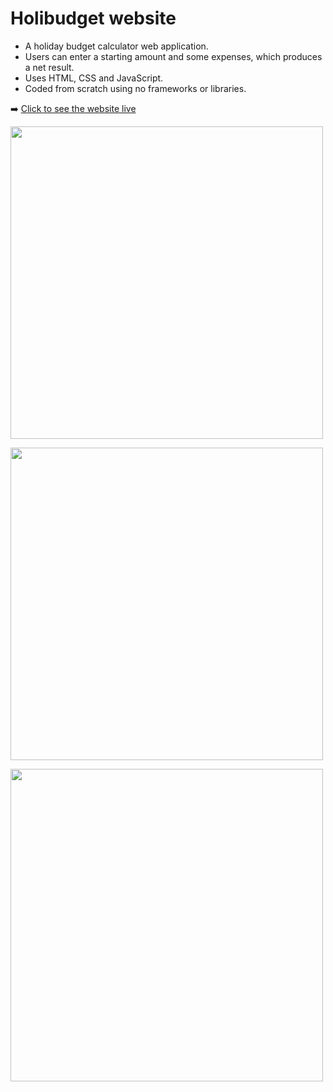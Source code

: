 # Holibudget website

- A holiday budget calculator web application. 
- Users can enter a starting amount and some expenses, which produces a net result. 
- Uses HTML, CSS and JavaScript.
- Coded from scratch using no frameworks or libraries. 

➡️ [Click to see the website live](https://carellerichards.github.io/holibudget/)

<img src="https://github.com/CarelleRichards/holibudget/assets/137973963/87ed9d29-cbb6-4245-90af-5cbaba055499" width="500"><br>

<img src="https://github.com/CarelleRichards/holibudget/assets/137973963/f717e211-349e-4908-998a-23422b7d3e8e" width="500"><br>

<img src="https://github.com/CarelleRichards/holibudget/assets/137973963/f8fef8e0-6f46-4083-95b7-73a1b1d1a4a0" width="500"><br>
